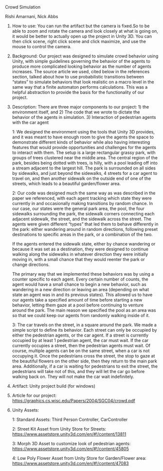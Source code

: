 Crowd Simulation

Rishi Amarnani, Nick Abbs

1. How to use: You can run the artifact but the camera is fixed.So to be able to zoom and rotate the camera and look closely at what is going on, it would be better to actually open up the project in Unity 3D. You can then click scene, right click scene and click maximize, and use the mouse to control the camera.

2.	Background: Our project was designed to simulate crowd behavior using Unity, with simple guidelines governing the behavior of the agents to produce more complicated looking behavior as the number of agents increases. The source article we used, cited below in the references section, talked about how to use probabilistic transitions between “states” to simulate behaviors that look realistic on a macro level in the same way that a finite automaton performs calculations. This was a helpful abstraction to provide the basis for the functionality of our project.

3.	Description: There are three major components to our project: 1) the environment itself, and 2) The code that we wrote to dictate the behavior of the agents in simulation. 3) Interaction of pedestrian agents with the car agent
	
	1: We designed the environment using the tools that Unity 3D provides, and it was meant to have enough room to give the agents the space to demonstrate different kinds of behavior while also having interesting features that would provide opportunities and challenges for the agents to interact with them. The setup is a large rectangular grassy park, with groups of trees clustered near the middle area. The central region of the park, besides being dotted with trees, is hilly, with a pool leading off into a stream adjacent to the largest hill. The park is surrounded on all sides by sidewalks, and just beyond the sidewalks, 4 streets for a car agent to travel on, and then another sidewalk on the outside end of one of the streets, which leads to a beautiful garden/flower area.
	
	2: Our code was designed much the same way as was described in the paper we referenced, with each agent tracking which state they were currently in and occasionally making transitions by random chance. In our case, our states were the general park area, the pool, the four sidewalks surrounding the park, the sidewalk corners connecting each adjacent sidewalk, the street, and the sidewalk across the street. The agents were given different “types” that led them to behave differently in the park: either wandering around in random directions, following preset destinations to specific areas in the park, or a combination of the two. 
	
	If the agents entered the sidewalk state, either by chance wandering or because it was set as a destination, they were designed to continue walking along the sidewalks in whatever direction they were initially moving in, with a small chance that they would reenter the park or change directions. 
	
	The primary way that we implemented these behaviors was by using a counter specific to each agent. Every certain number of counts, the agent would have a small chance to begin a new behavior, such as wandering in a new direction or leaving an area (depending on what state an agent was in and its previous states). This allowed us to have our agents take a specified amount of time before starting a new behavior, letting them gaze at a pool before continuing to venture around the park. 
	The main reason we specified the pool as an area was so that we could keep our agents from randomly walking inside of it.
  	
	3: The car travels on the street, in a square around the park. We made a simple script to define its behavior. Each street can only be occupied by either the pedestrian agents, or the car agent. If a street is currently occupied by at least 1 pedestrian agent, the car must wait. If the car currently occupies a street, then the pedestrian agents must wait. Of course, multiple agents can be on the same street, when a car is not occupying it. Once the pedestrians cross the street, the stop to gaze at the beautiful flowers on the other side, then they return to the main park area. Additionally, if a car is waiting for pedestrians to exit the street, the pedestrians will take not of this, and they will let the car go before walking back on. They will not make the car wait indefinitely.


4.	Artifact: Unity project build (for windows)

5.	Article for our project: https://graphics.cs.wisc.edu/Papers/2004/SGC04/crowd.pdf

6.  Unity Assets:
  	
	1: Standard Assets: Third Person Controller, CarController
  
  	2: Street Kit Asset from Unity Store for Streets: https://www.assetstore.unity3d.com/en/#!/content/13811
  
  	3: Morph 3D Asset to customize look of pedestrian agents: https://www.assetstore.unity3d.com/en/#!/content/45805
	
	4: Low Poly Flower Asset from Unity Store for Garden/Flower area: https://www.assetstore.unity3d.com/en/#!/content/47083

